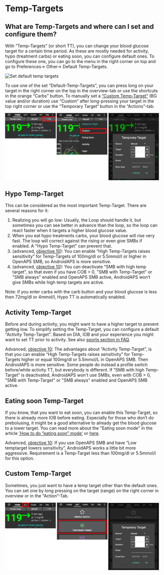 # Temp-Targets

## What are Temp-Targets and where can I set and configure them?
With “Temp-Targets” (or short TT), you can change your blood glucose target for a certain time period. As these are mostly needed for activity, hypo (treatment carbs) or eating soon, you can configure default ones. To configure these one, you can go to the menu in the right corner on top and go to Preferences-> Other-> Default Temp-Targets.

![Set default temp targets](../images/TempTarget_Default.png)

To use one of the set “Default-Temp-Targets”, you can press long on your target in the right corner on the top in the overview-tab or use the shortcuts in the orange “Carbs” button. To manually set a [“Custom Temp-Target”](../Usage/temptarget#custom-temp-target) (BG value and/or duration) use “Custom“ after long-pressing your target in the top right corner or use the “Temporary Target“ button in the “Actions”-tab.

![Set temp target](../images/TempTarget_Set2.png)

## Hypo Temp-Target

This can be considered as the most important Temp-Target. There are several reasons for it:

1.	Realizing you will go low: Usually, the Loop should handle it, but sometimes you can see better in advance than the loop, so the loop can react faster when it targets a higher blood glucose value.
2.	When you eat hypo treatments carbs, your blood glucose will rise very fast. The loop will correct against the rising or even give SMBs if enabled. A "Hypo Temp-Target" can prevent that. 
3.	(advanced, [objective 10](../Usage/Objectives#objective-10-enabling-additional-oref1-features-for-daytime-use-such-as-super-micro-bolus-smb)): You can enable “High Temp-Targets raises sensitivity” for Temp-Targets of 100mg/dl or 5.5mmol/l or higher in OpenAPS SMB, so AndroidAPS is more sensitive.
4.	(advanced, [objective 10](../Usage/Objectives#objective-10-enabling-additional-oref1-features-for-daytime-use-such-as-super-micro-bolus-smb)): You can deactivate “SMB with high temp target”, so that even if you have COB > 0, "SMB with Temp-Target" or "SMB always" enabled and OpenAPS SMB active, AndroidAPS won’t give SMBs while high temp targets are active. 

Note: if you enter carbs with the carb button and your blood glucose is less then 72mg/dl or 4mmol/l, Hypo TT is automatically enabled.


## Activity Temp-Target

Before and during activity, you might want to have a higher target to prevent getting low. To simplify setting the Temp-Target, you can configure a default "Activity Temp-Target". Based on DIA, IOB and your experience you might want to set TT prior to activity. See also [sports section in FAQ](../Getting-Started/FAQ#sports).

Advanced, [objective 10](../Usage/Objectives#objective-10-enabling-additional-oref1-features-for-daytime-use-such-as-super-micro-bolus-smb):
The advantages about “Activity Temp-Target”, is that you can enable “High Temp-Targets raises sensitivity” for Temp-Targets higher or equal 100mg/dl or 5.5mmol/L in OpenAPS SMB. Then AndroidAPS is more sensitive. Some people do instead a profile switch before/while activity TT, but everybody is different.
If “SMB with high Temp-Target” is deactivated, AndroidAPS won't use SMBs, even with COB > 0, "SMB with Temp-Target" or "SMB always" enabled and OpenAPS SMB active.


## Eating soon Temp-Target

If you know, that you want to eat soon, you can enable this Temp-Target, so there is already more IOB before eating. Especially for those who don’t do prebolusing, it might be a good alternative to already get the blood glucose to a lower target. You can read more about the "Eating soon mode" in the article ['How to do “eating soon” mode'](https://diyps.org/2015/03/26/how-to-do-eating-soon-mode-diyps-lessons-learned/) or [here](https://diyps.org/tag/eating-soon-mode/).

Advanced, [objective 10](../Usage/Objectives#objective-10-enabling-additional-oref1-features-for-daytime-use-such-as-super-micro-bolus-smb):
If you use OpenAPS SMB and have “Low temptarget lowers sensitivity”, AndroidAPS works a little bit more aggressive. Requirement is a Temp-Target less than 100mg/dl or 5.5mmol/l for this option.

## Custom Temp-Target

Sometimes, you just want to have a temp target other than the default ones. You can set one by long pressing on the target (range) on the right corner in overview or in the “Action”-Tab.

![Set temp target through Action tab](../images/TempTarget_ActionTab.png)
